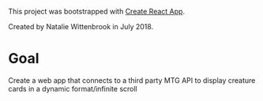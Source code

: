 This project was bootstrapped with [Create React App](https://github.com/facebookincubator/create-react-app).

Created by Natalie Wittenbrook in July 2018.


# Goal

Create a web app that connects to a third party MTG API to display creature cards in a dynamic format/infinite scroll




